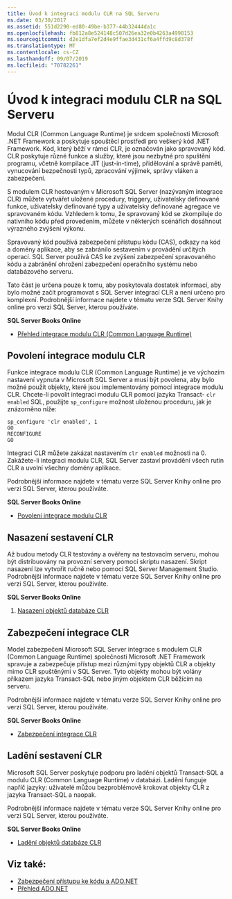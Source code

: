 ```yaml
---
title: Úvod k integraci modulu CLR na SQL Serveru
ms.date: 03/30/2017
ms.assetid: 551d2290-ed80-49be-b377-44b32444da1c
ms.openlocfilehash: fb812a8e524148c507d26ea32e0b4263a4998153
ms.sourcegitcommit: d2e1dfa7ef2d4e9ffae3d431cf6a4ffd9c8d378f
ms.translationtype: MT
ms.contentlocale: cs-CZ
ms.lasthandoff: 09/07/2019
ms.locfileid: "70782261"
---
```

# <a name="introduction-to-sql-server-clr-integration"></a>Úvod k integraci modulu CLR na SQL Serveru
Modul CLR (Common Language Runtime) je srdcem společnosti Microsoft .NET Framework a poskytuje spouštěcí prostředí pro veškerý kód .NET Framework. Kód, který běží v rámci CLR, je označován jako spravovaný kód. CLR poskytuje různé funkce a služby, které jsou nezbytné pro spuštění programu, včetně kompilace JIT (just-in-time), přidělování a správě paměti, vynucování bezpečnosti typů, zpracování výjimek, správy vláken a zabezpečení.  
  
 S modulem CLR hostovaným v Microsoft SQL Server (nazývaným integrace CLR) můžete vytvářet uložené procedury, triggery, uživatelsky definované funkce, uživatelsky definované typy a uživatelsky definované agregace ve spravovaném kódu. Vzhledem k tomu, že spravovaný kód se zkompiluje do nativního kódu před provedením, můžete v některých scénářích dosáhnout výrazného zvýšení výkonu.  
  
 Spravovaný kód používá zabezpečení přístupu kódu (CAS), odkazy na kód a domény aplikace, aby se zabránilo sestavením v provádění určitých operací. SQL Server používá CAS ke zvýšení zabezpečení spravovaného kódu a zabránění ohrožení zabezpečení operačního systému nebo databázového serveru.  
  
 Tato část je určena pouze k tomu, aby poskytovala dostatek informací, aby bylo možné začít programovat s SQL Server integrací CLR a není určeno pro komplexní. Podrobnější informace najdete v tématu verze SQL Server Knihy online pro verzi SQL Server, kterou používáte.  
  
 **SQL Server Books Online**  
  
- [Přehled integrace modulu CLR (Common Language Runtime)](https://go.microsoft.com/fwlink/?LinkId=115242)  
  
## <a name="enabling-clr-integration"></a>Povolení integrace modulu CLR  
 Funkce integrace modulu CLR (Common Language Runtime) je ve výchozím nastavení vypnuta v Microsoft SQL Server a musí být povolena, aby bylo možné použít objekty, které jsou implementovány pomocí integrace modulu CLR. Chcete-li povolit integraci modulu CLR pomocí jazyka Transact- `clr enabled` SQL, použijte `sp_configure` možnost uloženou proceduru, jak je znázorněno níže:  
  
```  
sp_configure 'clr enabled', 1  
GO  
RECONFIGURE  
GO  
```  
  
 Integraci CLR můžete zakázat nastavením `clr enabled` možnosti na 0. Zakážete-li integraci modulu CLR, SQL Server zastaví provádění všech rutin CLR a uvolní všechny domény aplikace.  
  
 Podrobnější informace najdete v tématu verze SQL Server Knihy online pro verzi SQL Server, kterou používáte.  
  
 **SQL Server Books Online**  
  
- [Povolení integrace modulu CLR](https://go.microsoft.com/fwlink/?LinkId=115230)  
  
## <a name="deploying-a-clr-assembly"></a>Nasazení sestavení CLR  
 Až budou metody CLR testovány a ověřeny na testovacím serveru, mohou být distribuovány na provozní servery pomocí skriptu nasazení. Skript nasazení lze vytvořit ručně nebo pomocí SQL Server Management Studio. Podrobnější informace najdete v tématu verze SQL Server Knihy online pro verzi SQL Server, kterou používáte.  
  
 **SQL Server Books Online**  
  
1. [Nasazení objektů databáze CLR](https://go.microsoft.com/fwlink/?LinkId=115232)  
  
## <a name="clr-integration-security"></a>Zabezpečení integrace CLR  
 Model zabezpečení Microsoft SQL Server integrace s modulem CLR (Common Language Runtime) společnosti Microsoft .NET Framework spravuje a zabezpečuje přístup mezi různými typy objektů CLR a objekty mimo CLR spuštěnými v SQL Server. Tyto objekty mohou být volány příkazem jazyka Transact-SQL nebo jiným objektem CLR běžícím na serveru.  
  
 Podrobnější informace najdete v tématu verze SQL Server Knihy online pro verzi SQL Server, kterou používáte.  
  
 **SQL Server Books Online**  
  
- [Zabezpečení integrace CLR](https://go.microsoft.com/fwlink/?LinkId=115234)  
  
## <a name="debugging-a-clr-assembly"></a>Ladění sestavení CLR  
 Microsoft SQL Server poskytuje podporu pro ladění objektů Transact-SQL a modulu CLR (Common Language Runtime) v databázi. Ladění funguje napříč jazyky: uživatelé můžou bezproblémově krokovat objekty CLR z jazyka Transact-SQL a naopak.  
  
 Podrobnější informace najdete v tématu verze SQL Server Knihy online pro verzi SQL Server, kterou používáte.  
  
 **SQL Server Books Online**  
  
- [Ladění objektů databáze CLR](https://go.microsoft.com/fwlink/?LinkId=115236)  
  
## <a name="see-also"></a>Viz také:

- [Zabezpečení přístupu ke kódu a ADO.NET](../code-access-security.md)
- [Přehled ADO.NET](../ado-net-overview.md)
